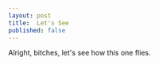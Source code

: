 ```yaml
---
layout: post
title:  Let's See
published: false
---
```

Alright, bitches, let's see how this one flies.